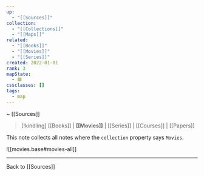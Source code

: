 ```yaml
---
up:
  - "[[Sources]]"
collection:
  - "[[Collections]]"
  - "[[Maps]]"
related:
  - "[[Books]]"
  - "[[Movies]]"
  - "[[Series]]"
created: 2022-01-01
rank: 3
mapState:
  - 🟩
cssclasses: []
tags:
  - map
---
```

~ [[Sources]]

> [!kindling] [[Books]] | **[[Movies]]** | [[Series]] | [[Courses]] | [[Papers]] 

This note collects all notes where the `collection` property says `Movies`.

![[movies.base#movies-all]]

---

Back to [[Sources]]
